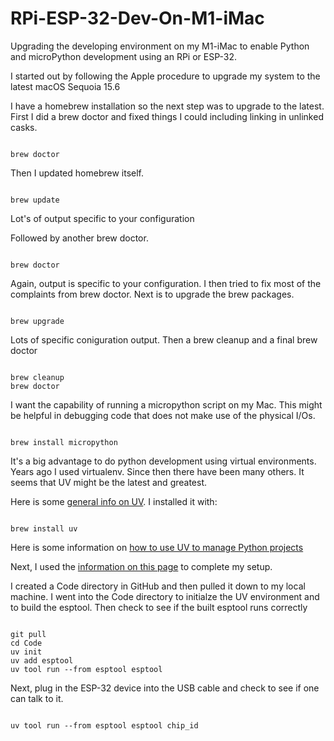 # RPi-ESP-32-Dev-On-M1-iMac
Upgrading the developing environment on my M1-iMac to enable Python and microPython development using an RPi or ESP-32.

I started out by following the Apple procedure to upgrade my system to the latest macOS Sequoia 15.6

I have a homebrew installation so the next step was to upgrade to the latest.  First I did a brew doctor and fixed things I 
could including linking in unlinked casks.

```console

brew doctor

```

Then I updated homebrew itself. 

```console

brew update

```
Lot's of output specific to your configuration

Followed by another brew doctor.

```console

brew doctor

```

Again, output is specific to your configuration.  I then tried to fix most of the complaints from brew doctor.
Next is to upgrade the brew packages.

```console

brew upgrade

```

Lots of specific coniguration output.  Then a brew cleanup and a final brew doctor

```console

brew cleanup
brew doctor

```

I want the capability of running a micropython script on my Mac.  This might be helpful in debugging code that does not
make use of the physical I/Os.

```console

brew install micropython

```

It's a big advantage to do python development using virtual environments.  Years ago I used virtualenv.  Since then there
have been many others.  It seems that UV might be the latest and greatest.

Here is some [general info on UV](https://docs.astral.sh/uv/getting-started/installation/). I installed it with:

```console

brew install uv

```

Here is some information on [how to use UV to manage Python projects](https://realpython.com/python-uv/)

Next, I used the [information on this page](https://jfcarr.github.io/kbase/articles/using_uv_esp8266_micropython.html)
to complete my setup.

I created a Code directory in GitHub and then pulled it down to my local machine. I went into the Code directory to 
initialze the UV environment and to build the esptool.  Then check to see if the built esptool runs correctly

```console

git pull
cd Code
uv init
uv add esptool
uv tool run --from esptool esptool

```

Next, plug in the ESP-32 device into the USB cable and check to see if one can talk to it.

```console

uv tool run --from esptool esptool chip_id

```



